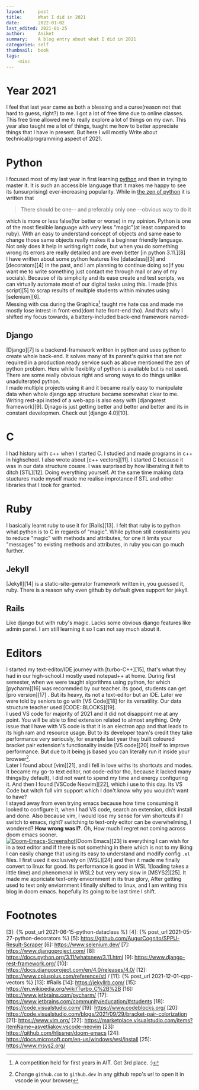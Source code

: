 ```yaml
---
layout:     post
title:      What I did in 2021
date:       2022-01-02
last_edited: 2021-01-25
author:     Aniket
summary:    A blog entry about what I did in 2021
categories: self
thumbnail:  book
tags:
    -misc
---
```

# Year 2021
I feel that last year came as both a blessing and a curse(reason not that hard to guess, right?) to me. I got a lot of free time due to online classes. This free time allowed me to really explore a lot of things on my own. This year also taught me a lot of things, tuaght me how to better appreciate things that I have in present. But here I will mostly Write about technical/programming aspect of 2021.

# Python
I focused most of my last year in first learning [python][1] and then in trying to master it. It is such an accessible language that it makes me happy to see its (unsurprising) ever-increasing popularity. While in [the zen of python][2] it is written that
> There should be one-- and preferably only one --obvious way to do it

which is more or less false(for better or worse) in my opinion. Python is one of the most flexible language with very less "magic"(at least compared to ruby). With an easy to understand concept of objects and same ease to change those same objects really makes it a beginner friendly language. Not only does it help in writing right code, but when you do something wrong its errors are really detailed and are even better [in python 3.11.][8] \
I have written about some python features like [dataclass][3] and [decorators][4] in the past, and I am planning to continue doing so(if you want me to write something just contact me through mail or any of my socials). Because of its simplicity and its ease create and test scripts, we can virtually automate most of our digital tasks using this. I made [this script][5] to scrap results of multiple students within minutes using [selenium][6]. \
Messing with css during the Graphica[^1] taught me hate css and made me mostly lose intrest in front-end(dont hate front-end tho). And thats why I shifted my focus towards, a battery-included back-end framework named-

## Django
[Django][7] is a backend-framework written in python and uses python to create whole back-end. It solves many of its parent's quirks that are not required in a production ready service such as above mentioned the zen of python problem. Here while flexiblity of python is available but is not used. There are some really obvious right and wrong ways to do things unlike unadulterated python. \
I made multiple projects using it and it became really easy to manipulate data when whole django app structure became somewhat clear to me. Writing rest-api insted of a web-app is also easy with [djangorest framework][9]. Djnago is just getting better and better and better and its in constant developmen. Check out [django 4.0][10]. 


# C
I had history with c++ when I started C. I studied and made programs in c++ in highschool. I also wrote about [c++ vectors][11]. I started C because it was in our data structure cousre. I was surprised by how liberating it felt to ditch [STL][12]. Doing everything yourself. At the same time making data stuctures made myself made me realise improtance if STL and other libraries that I took for granted. 

# Ruby
I basically learnt ruby to use it for [Rails][13]. I felt that ruby is to python what python is to C in regards of "magic". While python still constraints you to reduce "magic" with methods and attributes, for one it limits your "messages" to existing methods and attributes, in ruby you can go much further.

## Jekyll
[Jekyll][14] is a static-site-genrator framework written in, you guessed it, ruby. There is a reason why even github by default gives support for jekyll.

## Rails
Like django but with ruby's magic. Lacks some obvious django features like admin panel. I am still learning it so I can not say much about it.

# Editors
I started my text-editor/IDE journey with [turbo-C++][15], that's what they had in our high-school.I mostly used notepad++ at home. During first semester, when we were taught algorithms using python, for which [pycharm][16] was recommded by our teacher. its good, students can get [pro version][17] <!-- with some dodgy terms and conditions -->. But its heavy, its not a text-editor but an IDE. Later we were told by seniors to go with [VS Code][18] for its versatility. Our data structure teacher used [CODE::BLOCKS][19].\
I used VS code for majority of 2021 and it did not disappoint me at any point. You will be able to find extension related to almost anything. Only issue that I have with VS code is that it is an electron app and that leads to its high ram and resource usage. But to its developer team's credit they take performance very seriously, for example last year they built coloured bracket pair extension's functionality inside [VS code][20] itself to improve performance. But due to it being js based you can literally run it inside your browser[^2].\
Later I found about [vim][21], and i fell in love withs its shortcuts and modes. It became my go-to text editor, not code-editor tho, because it lacked many things(by default), I did not want to spend my time and energy configuring it. And then I found [VSCode Neovim][22], which i use to this day. Its VS Code but witch full vim support which I don't know why you wouldn't want to have? \
I stayed away from even trying emacs because how time consuming it looked to configure it, when I had VS code, search an extension, click install and done. Also because vim, I would lose my sense for vim shortcuts if I switch to emacs, right? switching to text-only editor can be overwhelming, I wondered? **How wrong was I?**. Oh, How much I regret not coming across doom emacs sooner. \
[![Doom-Emacs-Screenshot](https://i.postimg.cc/wB80qTrz/Doom-Emacs-Screenshot.png)](https://postimg.cc/w12hFHH4)[Doom Emacs][23] is everything I can wish for in a text editor and if there is not something in there which is not to my liking I can easily change that using its easy to understand and modify config `.el` files. I first used it exclusively on [WSL][24] and then it made me finally convert to linux for good. Its performance is good in WSL 1(loading takes a little time) and phenomenal in WSL2 but very very slow in [MSYS2][25]. It made me appriciate text-only enviornment in its true glory, After getting used to text only enviornment I finally shifted to linux, and I am writing this blog in doom emacs. hopefully its going to be last time I shift. 

# Footnotes

[^1]: A competition held for first years in AIT. Got 3rd place. :)
[^2]: Change `github.com` to `github.dev` in any github repo's url to open it in vscode in your browser

[1]: https://www.python.org/
[2]: https://www.python.org/dev/peps/pep-0020/#the-zen-of-python 
[3]: {% post_url 2021-06-15-python-dataclass %}
[4]: {% post_url 2021-05-27-python-decorators %}
[5]: https://github.com/AugurCognito/SPPU-Result-Scraper
[6]: https://www.selenium.dev/
[7]: https://www.djangoproject.com/
[8]: https://docs.python.org/3.11/whatsnew/3.11.html
[9]: https://www.django-rest-framework.org/
[10]: https://docs.djangoproject.com/en/4.0/releases/4.0/
[12]: https://www.cplusplus.com/reference/stl   /
[11]: {% post_url 2021-12-01-cpp-vectors %}
[13]: #Rails
[14]: https://jekyllrb.com/ 
[15]: https://en.wikipedia.org/wiki/Turbo_C%2B%2B
[16]: https://www.jetbrains.com/pycharm/
[17]: https://www.jetbrains.com/community/education/#students 
[18]: https://code.visualstudio.com/
[19]: https://www.codeblocks.org/
[20]: https://code.visualstudio.com/blogs/2021/09/29/bracket-pair-colorization
[21]: https://www.vim.org/
[22]: https://marketplace.visualstudio.com/items?itemName=asvetliakov.vscode-neovim
[23]: https://github.com/hlissner/doom-emacs
[24]: https://docs.microsoft.com/en-us/windows/wsl/install
[25]: https://www.msys2.org/

